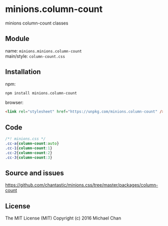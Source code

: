 # minions.column-count
minions column-count classes

## Module
name: `minions.minions.column-count`  
main/style: `column-count.css`  

## Installation
npm:
```bash
npm install minions.column-count
```

browser:
```html
<link rel="stylesheet" href="https://unpkg.com/minions.column-count" />
```

## Code
```css
/*! minions.css */
.cc-a{column-count:auto}
.cc-1{column-count:1}
.cc-2{column-count:2}
.cc-3{column-count:3}

```

## Source and issues

https://github.com/chantastic/minions.css/tree/master/packages/column-count

## License

The MIT License (MIT)
Copyright (c) 2016 Michael Chan